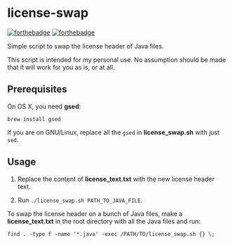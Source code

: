 # license-swap

[![forthebadge](http://forthebadge.com/images/badges/made-with-crayons.svg)](http://forthebadge.com)
[![forthebadge](http://forthebadge.com/images/badges/pretty-risque.svg)](http://forthebadge.com)

Simple script to swap the license header of Java files.

This script is intended for my personal use. No assumption should be made that it will work for you as is, or at all.

## Prerequisites

On OS X, you need **gsed**:

```
brew install gsed
```

If you are on GNU/Linux, replace all the `gsed` in **license_swap.sh** with just `sed`.

## Usage

1. Replace the content of **license_text.txt** with the new license header text.

2. Run `./license_swap.sh PATH_TO_JAVA_FILE`.

To swap the license header on a bunch of Java files, make a **license_text.txt** in the root directory with all the Java files and run:

```
find . -type f -name '*.java' -exec /PATH/TO/license_swap.sh {} \;
```
